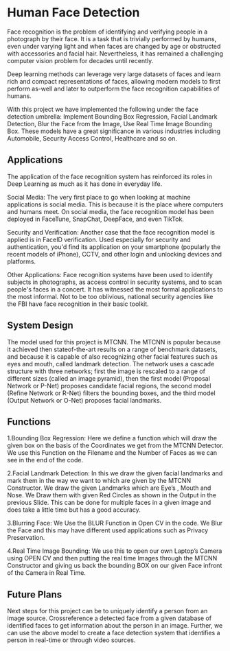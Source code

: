 
# Human Face Detection

Face recognition is the problem of identifying and verifying people in a photograph by their face. It is
a task that is trivially performed by humans, even under varying light and when faces are changed by
age or obstructed with accessories and facial hair. Nevertheless, it has remained a challenging
computer vision problem for decades until recently.


Deep learning methods can leverage very large datasets of faces and learn rich and compact
representations of faces, allowing modern models to first perform as-well and later to outperform the
face recognition capabilities of humans.


With this project we have implemented the following under the face detection umbrella: Implement
Bounding Box Regression, Facial Landmark Detection, Blur the Face from the Image, Use Real Time
Image Bounding Box. These models have a great significance in various industries including
Automobile, Security Access Control, Healthcare and so on.



## Applications

The application of the face recognition system has reinforced its roles in Deep Learning as much as
it has done in everyday life.

Social Media: The very first place to go when looking at machine applications is social media. This
is because it is the place where computers and humans meet. On social media, the face recognition
model has been deployed in FaceTune, SnapChat, DeepFace, and even TikTok.

Security and Verification: Another case that the face recognition model is applied is in FaceID
verification. Used especially for security and authentication, you'd find its application on your
smartphone (popularly the recent models of iPhone), CCTV, and other login and unlocking devices
and platforms.

Other Applications: Face recognition systems have been used to identify subjects in photographs, as
access control in security systems, and to scan people's faces in a concert. It has witnessed the most
formal applications to the most informal. Not to be too oblivious, national security agencies like the
FBI have face recognition in their basic toolkit. 


## System Design

The model used for this project is MTCNN. The MTCNN is popular because it achieved then stateof-the-art results on a range of benchmark datasets, and because it is capable of also recognizing
other facial features such as eyes and mouth, called landmark detection. The network uses a cascade
structure with three networks; first the image is rescaled to a range of different sizes (called an
image pyramid), then the first model (Proposal Network or P-Net) proposes candidate facial
regions, the second model (Refine Network or R-Net) filters the bounding boxes, and the third
model (Output Network or O-Net) proposes facial landmarks.


## Functions

1.Bounding Box Regression:
Here we define a function which will draw the given box on the basis of the Coordinates we get from the MTCNN Detector. We use this Function on the Filename and the
Number of Faces as we can see in the end of the code. 

2.Facial Landmark Detection: In this we draw the given facial landmarks and mark them in the way
we want to which are given by the MTCNN Constructor. We draw the given Landmarks which are
Eye’s , Mouth and Nose. We Draw them with given Red Circles as shown in the Output in the
previous Slide. This can be done for multiple faces in a given image and does take a little time but
has a good accuracy.

3.Blurring Face: We Use the BLUR Function in Open CV in the code. We Blur the Face and this may
have different used applications such as Privacy Preservation.

4.Real Time Image Bounding: We use this to open our own Laptop’s Camera using OPEN CV and
then putting the real time Images through the MTCNN Constructor and giving us back the
bounding BOX on our given Face infront of the Camera in Real Time.
## Future Plans
Next steps for this project can be to uniquely identify a person from an image source. Crossreference a detected face from a given database of identified faces to get information about the
person in an image. Further, we can use the above model to create a face detection system that
identifies a person in real-time or through video sources.
